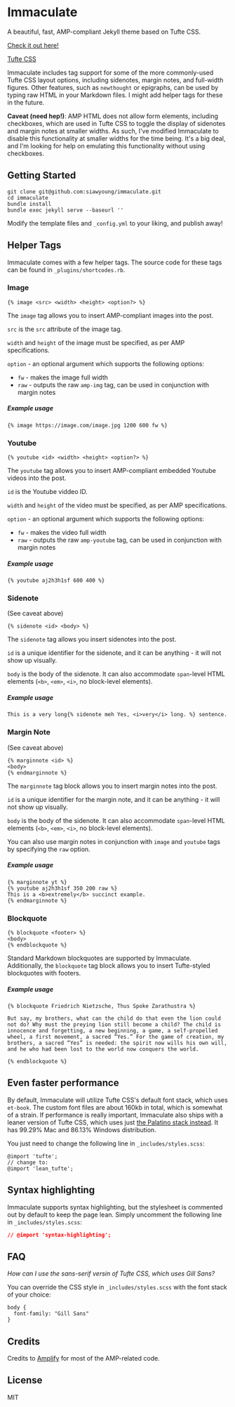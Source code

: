 # Immaculate

A beautiful, fast, AMP-compliant Jekyll theme based on Tufte CSS.

[Check it out here!](http://siawyoung.com/immaculate)

[Tufte CSS](https://github.com/edwardtufte/tufte-css)

Immaculate includes tag support for some of the more commonly-used Tufte CSS layout options, including sidenotes, margin notes, and full-width figures. Other features, such as `newthought` or epigraphs, can be used by typing raw HTML in your Markdown files. I might add helper tags for these in the future.

**Caveat (need hep!)**: AMP HTML does not allow form elements, including checkboxes, which are used in Tufte CSS to toggle the display of sidenotes and margin notes at smaller widths. As such, I've modified Immaculate to disable this functionality at smaller widths for the time being. It's a big deal, and I'm looking for help on emulating this functionality without using checkboxes.

## Getting Started

```
git clone git@github.com:siawyoung/immaculate.git
cd immaculate
bundle install
bundle exec jekyll serve --baseurl ''
```

Modify the template files and `_config.yml` to your liking, and publish away!

## Helper Tags

Immaculate comes with a few helper tags. The source code for these tags can be found in `_plugins/shortcodes.rb`.

### Image

```
{% image <src> <width> <height> <option?> %}
```

The `image` tag allows you to insert AMP-compliant images into the post.

`src` is the `src` attribute of the image tag.

`width` and `height` of the image must be specified, as per AMP specifications.

`option` - an optional argument which supports the following options:

- `fw` - makes the image full width
- `raw` - outputs the raw `amp-img` tag, can be used in conjunction with margin notes

##### Example usage

```
{% image https://image.com/image.jpg 1200 600 fw %}
```

### Youtube

```
{% youtube <id> <width> <height> <option?> %}
```

The `youtube` tag allows you to insert AMP-compliant embedded Youtube videos into the post.

`id` is the Youtube viddeo ID.

`width` and `height` of the video must be specified, as per AMP specifications.

`option` - an optional argument which supports the following options:

- `fw` - makes the video full width
- `raw` - outputs the raw `amp-youtube` tag, can be used in conjunction with margin notes

##### Example usage

```
{% youtube aj2h3h1sf 600 400 %}
```

### Sidenote

(See caveat above)

```
{% sidenote <id> <body> %}
```

The `sidenote` tag allows you insert sidenotes into the post.

`id` is a unique identifier for the sidenote, and it can be anything - it will not show up visually.

`body` is the body of the sidenote. It can also accommodate `span`-level HTML elements (`<b>`, `<em>`, `<i>`, no block-level elements).

##### Example usage

```
This is a very long{% sidenote meh Yes, <i>very</i> long. %} sentence.
```

### Margin Note

(See caveat above)

```
{% marginnote <id> %}
<body>
{% endmarginnote %}
```

The `marginnote` tag block allows you to insert margin notes into the post.

`id` is a unique identifier for the margin note, and it can be anything - it will not show up visually.

`body` is the body of the sidenote. It can also accommodate `span`-level HTML elements (`<b>`, `<em>`, `<i>`, no block-level elements).

You can also use margin notes in conjunction with `image` and `youtube` tags by specifying the `raw` option.

##### Example usage

```
{% marginnote yt %}
{% youtube aj2h3h1sf 350 200 raw %}
This is a <b>extremely</b> succinct example.
{% endmarginnote %}
```

### Blockquote

```
{% blockquote <footer> %}
<body>
{% endblockquote %}
```

Standard Markdown blockquotes are supported by Immaculate. Additionally, the `blockquote` tag block allows you to insert Tufte-styled blockquotes with footers.

##### Example usage

```
{% blockquote Friedrich Nietzsche, Thus Spoke Zarathustra %}

But say, my brothers, what can the child do that even the lion could not do? Why must the preying lion still become a child? The child is innocence and forgetting, a new beginning, a game, a self-propelled wheel, a first movement, a sacred “Yes.” For the game of creation, my brothers, a sacred “Yes” is needed: the spirit now wills his own will, and he who had been lost to the world now conquers the world.

{% endblockquote %}
```

## Even faster performance

By default, Immaculate will utilize Tufte CSS's default font stack, which uses `et-book`. The custom font files are about 160kb in total, which is somewhat of a strain. If performance is really important, Immaculate also ships with a leaner version of Tufte CSS, which uses just [the Palatino stack instead](http://www.cssfontstack.com/Palatino). It has 99.29% Mac and 86.13% Windows distribution.

You just need to change the following line in `_includes/styles.scss`:

```
@import 'tufte';
// change to:
@import 'lean_tufte';
```

## Syntax highlighting

Immaculate supports syntax highlighting, but the stylesheet is commented out by default to keep the page lean. Simply uncomment the following line in `_includes/styles.scss`:

```css
// @import 'syntax-highlighting';
```

## FAQ

*How can I use the sans-serif versin of Tufte CSS, which uses Gill Sans?*

You can override the CSS style in `_includes/styles.scss` with the font stack of your choice:

```
body {
  font-family: "Gill Sans"
}
```

## Credits

Credits to [Amplify]() for most of the AMP-related code.

## License

MIT